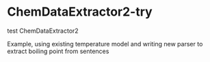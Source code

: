 # ChemDataExtractor2-try
test ChemDataExtractor2

Example, using existing temperature model and writing new parser to extract boiling point from sentences

